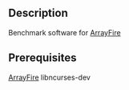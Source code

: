 ## Description

Benchmark software for [ArrayFire](https://github.com/arrayfire/arrayfire)

## Prerequisites

[ArrayFire](https://github.com/arrayfire/arrayfire)
libncurses-dev
